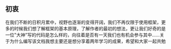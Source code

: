 ## 初衷
在我们不断的日积月累中，视野也逐渐的变得开阔，我们不再仅限于使用框架，更多的时候我们想了解框架的基本原理，了解作者的最初的想法，更让我们好奇的是一位"大神"写的代码是怎么样的，向往着是否有一天我们也有机会参与其中......关于为什么编写该文档我想主要还是想分享着两年学习的成果，希望和大家一起共勉